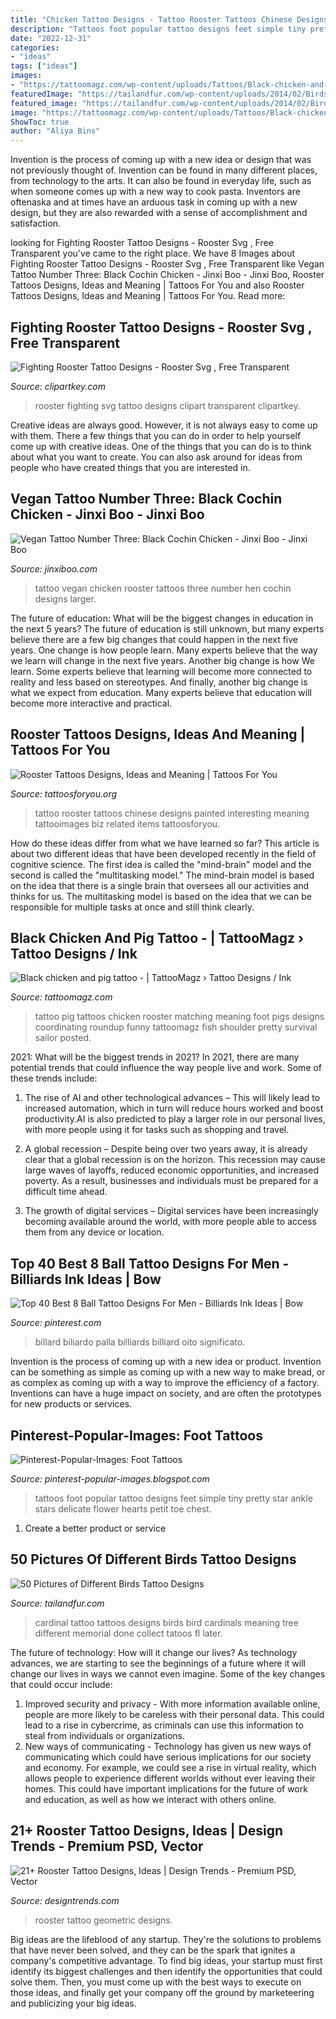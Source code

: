 ```yaml
---
title: "Chicken Tattoo Designs - Tattoo Rooster Tattoos Chinese Designs Painted Interesting Meaning Tattooimages Biz Related Items Tattoosforyou"
description: "Tattoos foot popular tattoo designs feet simple tiny pretty star ankle stars delicate flower hearts petit toe chest"
date: "2022-12-31"
categories:
- "ideas"
tags: ["ideas"]
images:
- "https://tattoomagz.com/wp-content/uploads/Tattoos/Black-chicken-and-pig-tattoo.jpg"
featuredImage: "https://tailandfur.com/wp-content/uploads/2014/02/Birds-Tattoo-22.jpg"
featured_image: "https://tailandfur.com/wp-content/uploads/2014/02/Birds-Tattoo-22.jpg"
image: "https://tattoomagz.com/wp-content/uploads/Tattoos/Black-chicken-and-pig-tattoo.jpg"
ShowToc: true
author: "Aliya Bins"
---
```



Invention is the process of coming up with a new idea or design that was not previously thought of. Invention can be found in many different places, from technology to the arts. It can also be found in everyday life, such as when someone comes up with a new way to cook pasta. Inventors are oftenaska and at times have an arduous task in coming up with a new design, but they are also rewarded with a sense of accomplishment and satisfaction.

	

		
looking for Fighting Rooster Tattoo Designs - Rooster Svg , Free Transparent you've came to the right place. We have 8 Images about Fighting Rooster Tattoo Designs - Rooster Svg , Free Transparent like Vegan Tattoo Number Three: Black Cochin Chicken - Jinxi Boo - Jinxi Boo, Rooster Tattoos Designs, Ideas and Meaning | Tattoos For You and also Rooster Tattoos Designs, Ideas and Meaning | Tattoos For You. Read more:
		
    
## Fighting Rooster Tattoo Designs - Rooster Svg , Free Transparent

<img loading=lazy src="https://www.clipartkey.com/mpngs/m/229-2299889_fighting-rooster-tattoo-designs-rooster-svg.png" onerror="this.onerror=null;this.src='https://tse4.mm.bing.net/th?id=OIP.P7gP4K7BrQrRmTk2_SN06wHaEm&amp;pid=15.1';" alt="Fighting Rooster Tattoo Designs - Rooster Svg , Free Transparent">

_Source: clipartkey.com_

>rooster fighting svg tattoo designs clipart transparent clipartkey. 

	

Creative ideas are always good. However, it is not always easy to come up with them. There a few things that you can do in order to help yourself come up with creative ideas. One of the things that you can do is to think about what you want to create. You can also ask around for ideas from people who have created things that you are interested in.

    
## Vegan Tattoo Number Three: Black Cochin Chicken - Jinxi Boo - Jinxi Boo

<img loading=lazy src="http://www.jinxiboo.com/storage/tattoos/mytattoos/ChickenTattoo1.jpg" onerror="this.onerror=null;this.src='https://tse2.mm.bing.net/th?id=OIP.TV45Oh4ZdTZPt87l7c83JgHaKy&amp;pid=15.1';" alt="Vegan Tattoo Number Three: Black Cochin Chicken - Jinxi Boo - Jinxi Boo">

_Source: jinxiboo.com_

>tattoo vegan chicken rooster tattoos three number hen cochin designs larger. 

	

The future of education: What will be the biggest changes in education in the next 5 years?
The future of education is still unknown, but many experts believe there are a few big changes that could happen in the next five years. 
One change is how people learn. Many experts believe that the way we learn will change in the next five years. 
Another big change is how We learn. Some experts believe that learning will become more connected to reality and less based on stereotypes. 
And finally, another big change is what we expect from education. Many experts believe that education will become more interactive and practical.

    
## Rooster Tattoos Designs, Ideas And Meaning | Tattoos For You

<img loading=lazy src="http://www.tattoosforyou.org/wp-content/uploads/2016/03/Chinese-Rooster-Tattoo.jpg" onerror="this.onerror=null;this.src='https://tse2.mm.bing.net/th?id=OIP.fNG_yvh06kiC7b5hVc1VdAHaHa&amp;pid=15.1';" alt="Rooster Tattoos Designs, Ideas and Meaning | Tattoos For You">

_Source: tattoosforyou.org_

>tattoo rooster tattoos chinese designs painted interesting meaning tattooimages biz related items tattoosforyou. 

	

How do these ideas differ from what we have learned so far?
This article is about two different ideas that have been developed recently in the field of cognitive science. The first idea is called the "mind-brain" model and the second is called the "multitasking model." The mind-brain model is based on the idea that there is a single brain that oversees all our activities and thinks for us. The multitasking model is based on the idea that we can be responsible for multiple tasks at once and still think clearly.

    
## Black Chicken And Pig Tattoo - | TattooMagz › Tattoo Designs / Ink

<img loading=lazy src="https://tattoomagz.com/wp-content/uploads/Tattoos/Black-chicken-and-pig-tattoo.jpg" onerror="this.onerror=null;this.src='https://tse1.mm.bing.net/th?id=OIP.0uTmvOgWFgT6NfJySJC_vQHaHt&amp;pid=15.1';" alt="Black chicken and pig tattoo - | TattooMagz › Tattoo Designs / Ink">

_Source: tattoomagz.com_

>tattoo pig tattoos chicken rooster matching meaning foot pigs designs coordinating roundup funny tattoomagz fish shoulder pretty survival sailor posted. 

	

2021: What will be the biggest trends in 2021?
In 2021, there are many potential trends that could influence the way people live and work. Some of these trends include:
1. The rise of AI and other technological advances – This will likely lead to increased automation, which in turn will reduce hours worked and boost productivity.AI is also predicted to play a larger role in our personal lives, with more people using it for tasks such as shopping and travel.

2. A global recession – Despite being over two years away, it is already clear that a global recession is on the horizon. This recession may cause large waves of layoffs, reduced economic opportunities, and increased poverty. As a result, businesses and individuals must be prepared for a difficult time ahead.

3. The growth of digital services – Digital services have been increasingly becoming available around the world, with more people able to access them from any device or location.

    
## Top 40 Best 8 Ball Tattoo Designs For Men - Billiards Ink Ideas | Bow

<img loading=lazy src="https://i.pinimg.com/736x/1e/11/b6/1e11b69d69774bba5d1a57e0a14925b0.jpg" onerror="this.onerror=null;this.src='https://tse2.mm.bing.net/th?id=OIP.DEU8NovBKl2ro3TB2NwXYwHaHa&amp;pid=15.1';" alt="Top 40 Best 8 Ball Tattoo Designs For Men - Billiards Ink Ideas | Bow">

_Source: pinterest.com_

>billard biliardo palla billiards billiard oito significato. 

	

Invention is the process of coming up with a new idea or product. Invention can be something as simple as coming up with a new way to make bread, or as complex as coming up with a way to improve the efficiency of a factory. Inventions can have a huge impact on society, and are often the prototypes for new products or services.

    
## Pinterest-Popular-Images: Foot Tattoos

<img loading=lazy src="http://4.bp.blogspot.com/-EilIRS68UOI/UKgtvb7gGtI/AAAAAAAAAqs/emYyXggPLok/s1600/251568329155594054_yLDvXv4e_c.jpg" onerror="this.onerror=null;this.src='https://tse2.mm.bing.net/th?id=OIP.CiqLKoYdeWFsppMM3fyCMgHaFj&amp;pid=15.1';" alt="Pinterest-Popular-Images: Foot Tattoos">

_Source: pinterest-popular-images.blogspot.com_

>tattoos foot popular tattoo designs feet simple tiny pretty star ankle stars delicate flower hearts petit toe chest. 

	

1. Create a better product or service 

    
## 50 Pictures Of Different Birds Tattoo Designs

<img loading=lazy src="https://tailandfur.com/wp-content/uploads/2014/02/Birds-Tattoo-22.jpg" onerror="this.onerror=null;this.src='https://tse3.mm.bing.net/th?id=OIP.re22Uyh9tRsW3GD_keUecgHaHa&amp;pid=15.1';" alt="50 Pictures of Different Birds Tattoo Designs">

_Source: tailandfur.com_

>cardinal tattoo tattoos designs birds bird cardinals meaning tree different memorial done collect tatoos fl later. 

	

The future of technology: How will it change our lives?
As technology advances, we are starting to see the beginnings of a future where it will change our lives in ways we cannot even imagine. Some of the key changes that could occur include: 
1. Improved security and privacy - With more information available online, people are more likely to be careless with their personal data. This could lead to a rise in cybercrime, as criminals can use this information to steal from individuals or organizations. 
2. New ways of communicating - Technology has given us new ways of communicating which could have serious implications for our society and economy. For example, we could see a rise in virtual reality, which allows people to experience different worlds without ever leaving their homes. This could have important implications for the future of work and education, as well as how we interact with others online. 

    
## 21+ Rooster Tattoo Designs, Ideas | Design Trends - Premium PSD, Vector

<img loading=lazy src="https://images.designtrends.com/wp-content/uploads/2016/09/13173147/Geometric-Rooster-Tattoo.jpg" onerror="this.onerror=null;this.src='https://tse3.mm.bing.net/th?id=OIP.kltNTg2QBM_NG_a7r8ridwHaHa&amp;pid=15.1';" alt="21+ Rooster Tattoo Designs, Ideas | Design Trends - Premium PSD, Vector">

_Source: designtrends.com_

>rooster tattoo geometric designs. 

	

Big ideas are the lifeblood of any startup. They're the solutions to problems that have never been solved, and they can be the spark that ignites a company's competitive advantage. To find big ideas, your startup must first identify its biggest challenges and then identify the opportunities that could solve them. Then, you must come up with the best ways to execute on those ideas, and finally get your company off the ground by marketeering and publicizing your big ideas.

